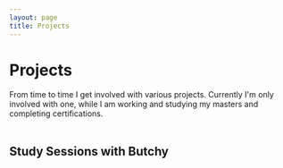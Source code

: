 ```yaml
---
layout: page
title: Projects
---
```


# Projects
From time to time I get involved with various projects. Currently I'm only involved with one, while I am working and studying my masters and completing certifications.
<br /><br />
## Study Sessions with Butchy
